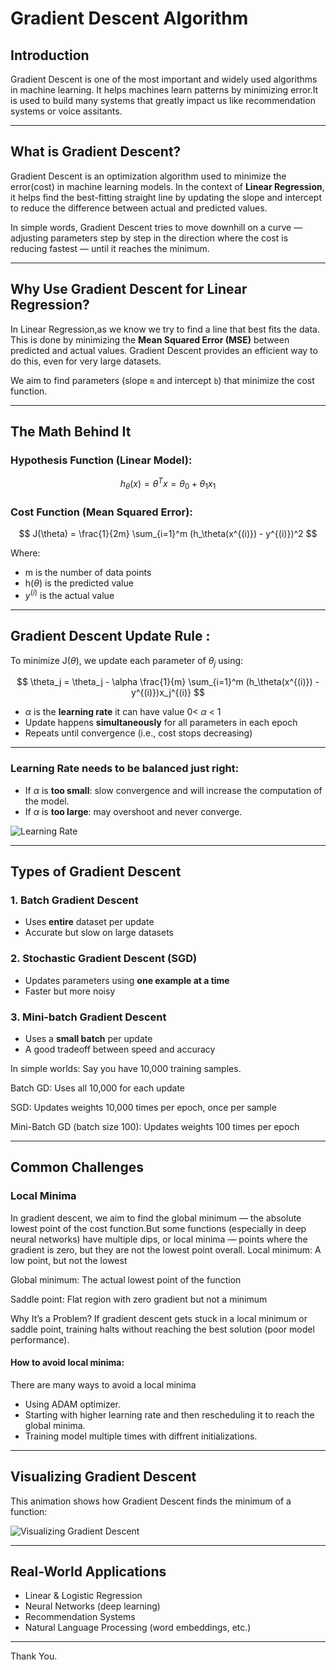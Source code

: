 # Gradient Descent Algorithm

## Introduction

Gradient Descent is one of the most important and widely used algorithms in machine learning. It helps machines learn patterns by minimizing error.It is used to build many systems that greatly impact us like recommendation systems or voice assitants.

---

## What is Gradient Descent?

Gradient Descent is an optimization algorithm used to minimize the error(cost) in machine learning models. In the context of **Linear Regression**, it helps find the best-fitting straight line by updating the slope and intercept to reduce the difference between actual and predicted values.

In simple words, Gradient Descent tries to move downhill on a curve — adjusting parameters step by step in the direction where the cost is reducing fastest — until it reaches the minimum.

---

## Why Use Gradient Descent for Linear Regression?

In Linear Regression,as we know we try to find a line that best fits the data. This is done by minimizing the **Mean Squared Error (MSE)** between predicted and actual values. Gradient Descent provides an efficient way to do this, even for very large datasets.

We aim to find parameters (slope `m` and intercept `b`) that minimize the cost function.

---

## The Math Behind It

### Hypothesis Function (Linear Model):

$$ h_\theta(x) = \theta^Tx = \theta_0 + \theta_1x_1$$

### Cost Function (Mean Squared Error):

$$ J(\theta) = \frac{1}{2m} \sum_{i=1}^m (h_\theta(x^{(i)}) - y^{(i)})^2 $$

Where:
- m is the number of data points
- h($\theta$) is the predicted value
- $y^{(i)}$ is the actual value

---

## Gradient Descent Update Rule :

To minimize J($\theta$), we update each parameter of $\theta_j$ using:

$$ \theta_j = \theta_j - \alpha \frac{1}{m} \sum_{i=1}^m (h_\theta(x^{(i)}) - y^{(i)})x_j^{(i)} $$ 

- $\alpha$ is the **learning rate** it can have value 0< $\alpha$ < 1
- Update happens **simultaneously** for all parameters in each epoch
- Repeats until convergence (i.e., cost stops decreasing)

---

### Learning Rate needs to be balanced just right:

- If $\alpha$ is **too small**: slow convergence and will increase the computation of the model.
- If $\alpha$  is **too large**: may overshoot and never converge.

![Learning Rate](https://www.jeremyjordan.me/content/images/2018/02/Screen-Shot-2018-02-24-at-11.47.09-AM.png)

---

## Types of Gradient Descent

### 1. **Batch Gradient Descent**
- Uses **entire** dataset per update
- Accurate but slow on large datasets

### 2. **Stochastic Gradient Descent (SGD)**
- Updates parameters using **one example at a time**
- Faster but more noisy

### 3. **Mini-batch Gradient Descent**
- Uses a **small batch** per update
- A good tradeoff between speed and accuracy

In simple worlds:
Say you have 10,000 training samples.

Batch GD: Uses all 10,000 for each update

SGD: Updates weights 10,000 times per epoch, once per sample

Mini-Batch GD (batch size 100): Updates weights 100 times per epoch

---

## Common Challenges

###  Local Minima
In gradient descent, we aim to find the global minimum — the absolute lowest point of the cost function.But some functions (especially in deep neural networks) have multiple dips, or local minima — points where the gradient is zero, but they are not the lowest point overall.
Local minimum: A low point, but not the lowest

Global minimum: The actual lowest point of the function

Saddle point: Flat region with zero gradient but not a minimum

Why It’s a Problem?
If gradient descent gets stuck in a local minimum or saddle point, training halts without reaching the best solution (poor model performance).

#### How to avoid local minima: 

There are many ways to avoid a local minima 
- Using ADAM optimizer.
- Starting with higher learning rate and then rescheduling it to reach the global minima.
- Training model multiple times with diffrent initializations.
---

## Visualizing Gradient Descent

This animation shows how Gradient Descent finds the minimum of a function:

![Visualizing Gradient Descent](https://iq.opengenus.org/content/images/2020/04/1-1.gif)

---

## Real-World Applications

- Linear & Logistic Regression
- Neural Networks (deep learning)
- Recommendation Systems
- Natural Language Processing (word embeddings, etc.)

---
Thank You.
